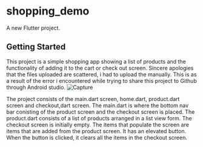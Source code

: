 # shopping_demo

A new Flutter project.

## Getting Started

This project is a simple shopping app showing a list of products and the functionality of adding it to the cart or check out screen.
Sincere apologies that the files uploaded are scattered, i had to upload the manually. This is as a result of the error i encountered while trying to share this project to Github through Android studio. 
![Capture](https://github.com/Ab-Jon/shopping-demo/assets/89059511/b9e9073a-5dbe-4f14-850d-2377baa793d2)

The project consists of the main.dart screen, home.dart, product.dart screen and checkout,dart screen.
The main.dart is where the bottom nav bar conisting of the product screen and the checkout screen is placed.
The product.dart consists of a list of products arranged in a list view form.
The checkout screen is initially empty. The items that populate the screen are items that are added from the product screen. It has an elevated button. When the button is clicked, it clears all the items in the checkout screen.


